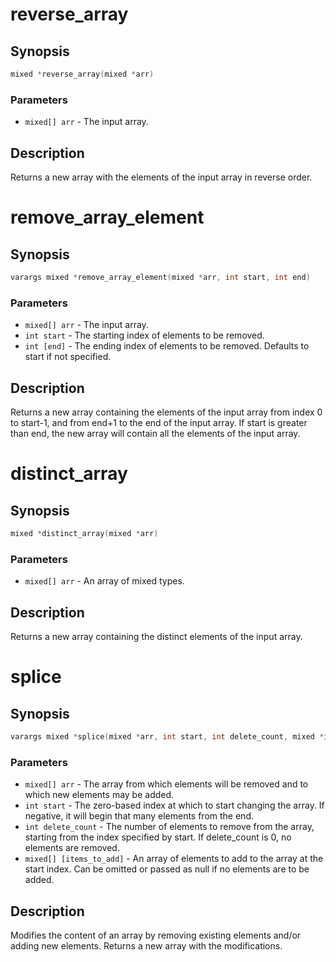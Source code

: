 # reverse_array

## Synopsis

```c
mixed *reverse_array(mixed *arr)
```

### Parameters

* `mixed[] arr` - The input array.

## Description

Returns a new array with the elements of the input array in
reverse order.

# remove_array_element

## Synopsis

```c
varargs mixed *remove_array_element(mixed *arr, int start, int end)
```

### Parameters

* `mixed[] arr` - The input array.
* `int start` - The starting index of elements to be removed.
* `int [end]` - The ending index of elements to be removed. Defaults to start if not specified.

## Description

Returns a new array containing the elements of the input array
from index 0 to start-1, and from end+1 to the end of the input
array. If start is greater than end, the new array will contain
all the elements of the input array.

# distinct_array

## Synopsis

```c
mixed *distinct_array(mixed *arr)
```

### Parameters

* `mixed[] arr` - An array of mixed types.

## Description

Returns a new array containing the distinct elements of the input
array.

# splice

## Synopsis

```c
varargs mixed *splice(mixed *arr, int start, int delete_count, mixed *items_to_add)
```

### Parameters

* `mixed[] arr` - The array from which elements will be removed and to which new elements may be added.
* `int start` - The zero-based index at which to start changing the array. If negative, it will begin that many elements from the end.
* `int delete_count` - The number of elements to remove from the array, starting from the index specified by start. If delete_count is 0, no elements are removed.
* `mixed[] [items_to_add]` - An array of elements to add to the array at the start index. Can be omitted or passed as null if no elements are to be added.

## Description

Modifies the content of an array by removing existing elements
and/or adding new elements. Returns a new array with the
modifications.

